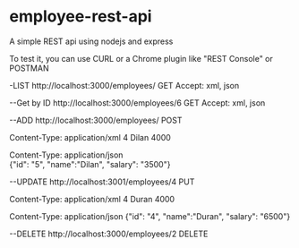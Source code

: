 employee-rest-api
=================

A simple REST api using nodejs and express


To test it, you can use CURL or a Chrome plugin like "REST Console" or POSTMAN

-LIST
http://localhost:3000/employees/
GET
Accept: xml, json

--Get by ID
http://localhost:3000/employees/6
GET
Accept: xml, json

--ADD
http://localhost:3000/employees/
POST

Content-Type: application/xml
<employee>
    <id>4</id>
    <name>Dilan</name>
    <salary>4000</salary>
</employee>

Content-Type: application/json    
{"id": "5", "name":"Dilan", "salary": "3500"}

--UPDATE
http://localhost:3001/employees/4
PUT

Content-Type: application/xml
<employee>
    <id>4</id>
    <name>Duran</name>
    <salary>4000</salary>
</employee>

Content-Type: application/json
{"id": "4", "name":"Duran", "salary": "6500"}

--DELETE
http://localhost:3000/employees/2
DELETE
